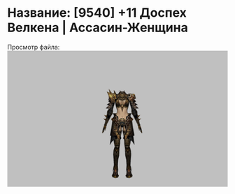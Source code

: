 # Название: [9540] +11 Доспех Велкена | Ассасин-Женщина

Просмотр файла:
![p070021.png](p070021.png)